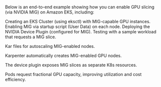 Below is an end-to-end example showing how you can enable GPU slicing (via NVIDIA MIG) on Amazon EKS, including:

Creating an EKS Cluster (using eksctl) with MIG-capable GPU instances.
Enabling MIG via startup script (User Data) on each node.
Deploying the NVIDIA Device Plugin (configured for MIG).
Testing with a sample workload that requests a MIG slice.


Kar files for autoscaling MIG-enabled nodes.

Karpenter automatically creates MIG-enabled GPU nodes.

The device plugin exposes MIG slices as separate K8s resources.

Pods request fractional GPU capacity, improving utilization and cost efficiency.